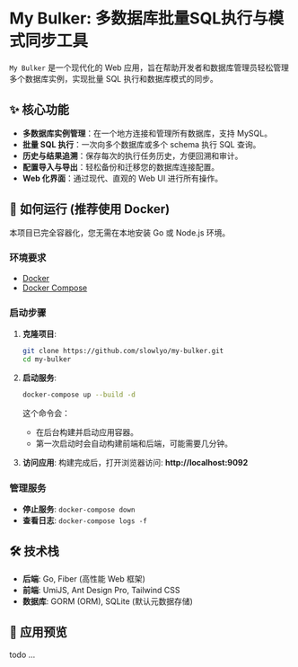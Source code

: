 # My Bulker: 多数据库批量SQL执行与模式同步工具

`My Bulker` 是一个现代化的 Web 应用，旨在帮助开发者和数据库管理员轻松管理多个数据库实例，实现批量 SQL 执行和数据库模式的同步。

## ✨ 核心功能

- **多数据库实例管理**：在一个地方连接和管理所有数据库，支持 MySQL。
- **批量 SQL 执行**：一次向多个数据库或多个 schema 执行 SQL 查询。
- **历史与结果追溯**：保存每次的执行任务历史，方便回溯和审计。
- **配置导入与导出**：轻松备份和迁移您的数据库连接配置。
- **Web 化界面**：通过现代、直观的 Web UI 进行所有操作。

## 🚀 如何运行 (推荐使用 Docker)

本项目已完全容器化，您无需在本地安装 Go 或 Node.js 环境。

### 环境要求

- [Docker](https://www.docker.com/products/docker-desktop/)
- [Docker Compose](https://docs.docker.com/compose/install/)

### 启动步骤

1.  **克隆项目**:
    ```bash
    git clone https://github.com/slowlyo/my-bulker.git
    cd my-bulker
    ```

2.  **启动服务**:
    ```bash
    docker-compose up --build -d
    ```
    这个命令会：
    - 在后台构建并启动应用容器。
    - 第一次启动时会自动构建前端和后端，可能需要几分钟。

3.  **访问应用**:
    构建完成后，打开浏览器访问: **http://localhost:9092**

### 管理服务

- **停止服务**: `docker-compose down`
- **查看日志**: `docker-compose logs -f`

## 🛠️ 技术栈

- **后端**: Go, Fiber (高性能 Web 框架)
- **前端**: UmiJS, Ant Design Pro, Tailwind CSS
- **数据库**: GORM (ORM), SQLite (默认元数据存储)

## 📸 应用预览

todo ...